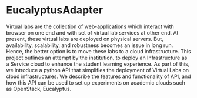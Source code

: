 # EucalyptusAdapter

Virtual labs are the collection of web-applications which interact with browser on one end and with set of virtual lab services at other end. At present, these virtual labs are
deployed on physical servers. But, availability, scalability, and robustness becomes an issue in long run. Hence, the better
option is to move these labs to a cloud infrastructure. This project outlines an attempt by the institution, to deploy an
Infrastructure as a Service cloud to enhance the student learning experience. As part of this, we introduce a python
API that simplifies the deployment of Virtual Labs on cloud infrastructures. We describe the features and functionality of
API, and how this API can be used to set up experiments on academic clouds such as OpenStack, Eucalyptus.

